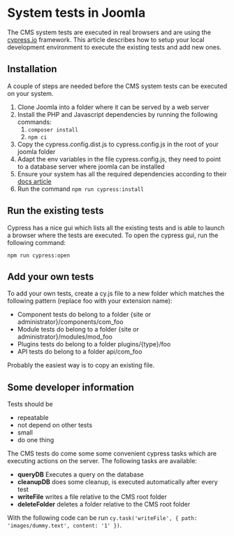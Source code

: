 # System tests in Joomla

The CMS system tests are executed in real browsers and are using the [cypress.io](https://www.cypress.io) framework. This article describes how to setup your local development environment to execute the existing tests and add new ones.

## Installation
A couple of steps are needed before the CMS system tests can be executed on your system.

1. Clone Joomla into a folder where it can be served by a web server
2. Install the PHP and Javascript dependencies by running the following commands:
   1. `composer install`
   2. `npm ci`
3. Copy the cypress.config.dist.js to cypress.config.js in the root of your joomla folder
4. Adapt the env variables in the file cypress.config.js, they need to point to a database server where joomla can be installed
5. Ensure your system has all the required dependencies according to their [docs article](https://docs.cypress.io/guides/getting-started/installing-cypress)
6. Run the command `npm run cypress:install`

## Run the existing tests
Cypress has a nice gui which lists all the existing tests and is able to launch a browser where the tests are executed. To open the cypress gui, run the following command:

`npm run cypress:open`

## Add your own tests
To add your own tests, create a cy.js file to a new folder which matches the following pattern (replace foo with your extension name):

- Component tests do belong to a folder {site or administrator}/components/com_foo
- Module tests do belong to a folder {site or administrator}/modules/mod_foo
- Plugins tests do belong to a folder plugins/{type}/foo
- API tests do belong to a folder api/com_foo

Probably the easiest way is to copy an existing file.

## Some developer information
Tests should be
- repeatable
- not depend on other tests
- small
- do one thing

The CMS tests do come some some convenient cypress tasks which are executing actions on the server. The following tasks are available:

- **queryDB** Executes a query on the database
- **cleanupDB** does some cleanup, is executed automatically after every test
- **writeFile** writes a file relative to the CMS root folder
- **deleteFolder** deletes a folder relative to the CMS root folder

With the following code can be run `cy.task('writeFile', { path: 'images/dummy.text', content: '1' })`. 
